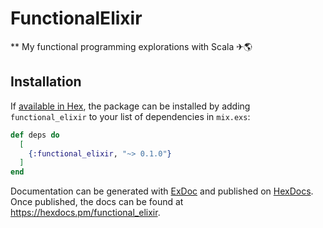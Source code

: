 # FunctionalElixir

** My functional programming explorations with Scala ✈🌎

## Installation

If [available in Hex](https://hex.pm/docs/publish), the package can be installed
by adding `functional_elixir` to your list of dependencies in `mix.exs`:

```elixir
def deps do
  [
    {:functional_elixir, "~> 0.1.0"}
  ]
end
```

Documentation can be generated with [ExDoc](https://github.com/elixir-lang/ex_doc)
and published on [HexDocs](https://hexdocs.pm). Once published, the docs can
be found at <https://hexdocs.pm/functional_elixir>.

